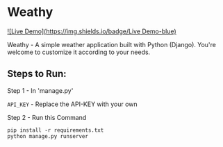 # Weathy
[![Live Demo](https://img.shields.io/badge/Live Demo-blue)](https://weathy-1.onrender.com/)

Weathy - A simple weather application built with Python (Django).
You're welcome to customize it according to your needs.


## Steps to Run:

Step 1 - In 'manage.py'

`API_KEY` - Replace the API-KEY with your own

Step 2 - Run this Command

```
pip install -r requirements.txt
python manage.py runserver
```
